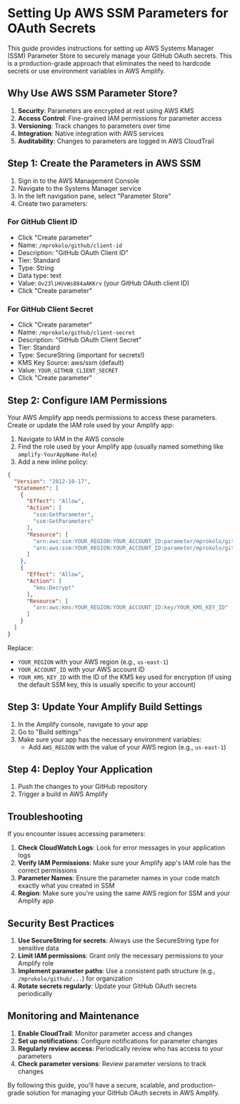 # Setting Up AWS SSM Parameters for OAuth Secrets

This guide provides instructions for setting up AWS Systems Manager (SSM) Parameter Store to securely manage your GitHub OAuth secrets. This is a production-grade approach that eliminates the need to hardcode secrets or use environment variables in AWS Amplify.

## Why Use AWS SSM Parameter Store?

1. **Security**: Parameters are encrypted at rest using AWS KMS
2. **Access Control**: Fine-grained IAM permissions for parameter access
3. **Versioning**: Track changes to parameters over time
4. **Integration**: Native integration with AWS services
5. **Auditability**: Changes to parameters are logged in AWS CloudTrail

## Step 1: Create the Parameters in AWS SSM

1. Sign in to the AWS Management Console
2. Navigate to the Systems Manager service
3. In the left navigation pane, select "Parameter Store"
4. Create two parameters:

### For GitHub Client ID

- Click "Create parameter"
- Name: `/mprokolo/github/client-id`
- Description: "GitHub OAuth Client ID"
- Tier: Standard
- Type: String
- Data type: text
- Value: `Ov23liHUvWs884aAKKrv` (your GitHub OAuth client ID)
- Click "Create parameter"

### For GitHub Client Secret

- Click "Create parameter"
- Name: `/mprokolo/github/client-secret`
- Description: "GitHub OAuth Client Secret"
- Tier: Standard
- Type: SecureString (important for secrets!)
- KMS Key Source: aws/ssm (default)
- Value: `YOUR_GITHUB_CLIENT_SECRET`
- Click "Create parameter"

## Step 2: Configure IAM Permissions

Your AWS Amplify app needs permissions to access these parameters. Create or update the IAM role used by your Amplify app:

1. Navigate to IAM in the AWS console
2. Find the role used by your Amplify app (usually named something like `amplify-YourAppName-Role`)
3. Add a new inline policy:

```json
{
  "Version": "2012-10-17",
  "Statement": [
    {
      "Effect": "Allow",
      "Action": [
        "ssm:GetParameter",
        "ssm:GetParameters"
      ],
      "Resource": [
        "arn:aws:ssm:YOUR_REGION:YOUR_ACCOUNT_ID:parameter/mprokolo/github/client-id",
        "arn:aws:ssm:YOUR_REGION:YOUR_ACCOUNT_ID:parameter/mprokolo/github/client-secret"
      ]
    },
    {
      "Effect": "Allow",
      "Action": [
        "kms:Decrypt"
      ],
      "Resource": [
        "arn:aws:kms:YOUR_REGION:YOUR_ACCOUNT_ID:key/YOUR_KMS_KEY_ID"
      ]
    }
  ]
}
```

Replace:
- `YOUR_REGION` with your AWS region (e.g., `us-east-1`)
- `YOUR_ACCOUNT_ID` with your AWS account ID
- `YOUR_KMS_KEY_ID` with the ID of the KMS key used for encryption (if using the default SSM key, this is usually specific to your account)

## Step 3: Update Your Amplify Build Settings

1. In the Amplify console, navigate to your app
2. Go to "Build settings"
3. Make sure your app has the necessary environment variables:
   - Add `AWS_REGION` with the value of your AWS region (e.g., `us-east-1`)

## Step 4: Deploy Your Application

1. Push the changes to your GitHub repository
2. Trigger a build in AWS Amplify

## Troubleshooting

If you encounter issues accessing parameters:

1. **Check CloudWatch Logs**: Look for error messages in your application logs
2. **Verify IAM Permissions**: Make sure your Amplify app's IAM role has the correct permissions
3. **Parameter Names**: Ensure the parameter names in your code match exactly what you created in SSM
4. **Region**: Make sure you're using the same AWS region for SSM and your Amplify app

## Security Best Practices

1. **Use SecureString for secrets**: Always use the SecureString type for sensitive data
2. **Limit IAM permissions**: Grant only the necessary permissions to your Amplify role
3. **Implement parameter paths**: Use a consistent path structure (e.g., `/mprokolo/github/...`) for organization
4. **Rotate secrets regularly**: Update your GitHub OAuth secrets periodically

## Monitoring and Maintenance

1. **Enable CloudTrail**: Monitor parameter access and changes
2. **Set up notifications**: Configure notifications for parameter changes
3. **Regularly review access**: Periodically review who has access to your parameters
4. **Check parameter versions**: Review parameter versions to track changes

By following this guide, you'll have a secure, scalable, and production-grade solution for managing your GitHub OAuth secrets in AWS Amplify.